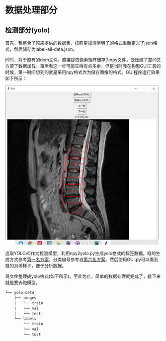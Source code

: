# 数据处理部分

## 检测部分(yolo)

首先，我整合了原来提供的数据集，按照更加清晰明了的格式重新定义了json格式，然后储存为label-all-data.json。

同时，对于原有的dcm文件，直接提取像素矩阵储存为npy文件，既压缩了空间又方便了数据加载。事后看这一步可能显得有点多余，但是当时我在构思GUI工具的时候，第一时间想到的就是采用npy格式作为储存图像的格式。GUI程序运行效果如下所示：

<img src=".\GUIexample.png" alt="GUIexample" style="zoom:50%;" />

选取YOLOv5作为检测模型，利用npy2yolo.py生成yolo格式的标签数据。框的生成方式参考[第一名方案](https://img-blog.csdnimg.cn/img_convert/9cefbf463c5710a05fc628cd30a7ab4e.png)，分类编号参考自[第六名方案](https://img-blog.csdnimg.cn/img_convert/1c962f5d8253f996e2d7189edec0b8e3.png)。然后使用GUI.py可以看到框的具体样子，便于分析数据。

将文件整理成yolo格式(如下所示)，至此为止，简单的数据处理就完成了，接下来就是要去跑模型。

```tex
└── yolo-data
    ├── images
    |	└── train
    |	└── val
    |	└── test
    └── labels
    	└── train
    	└── val
    	└── test
```


